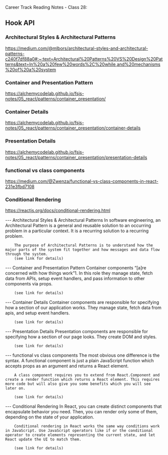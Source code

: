 Career Track Reading Notes - Class 28:
## Hook API

### Architectural Styles & Architectural Patterns
https://medium.com/@mlbors/architectural-styles-and-architectural-patterns-c240f7df88a0#:~:text=Architectural%20Patterns%20VS%20Design%20Patterns&text=In%20a%20few%20words%2C%20while,and%20mechanisms%20of%20a%20system

### Container and Presentation Pattern
https://alchemycodelab.github.io/fsjs-notes/05_react/patterns/container_presentation/

### Container Details
https://alchemycodelab.github.io/fsjs-notes/05_react/patterns/container_presentation/container-details

### Presentation Details
https://alchemycodelab.github.io/fsjs-notes/05_react/patterns/container_presentation/presentation-details

### functional vs class components
https://medium.com/@Zwenza/functional-vs-class-components-in-react-231e3fbd7108

### Conditional Rendering
https://reactjs.org/docs/conditional-rendering.html

--- Architectural Styles & Architectural Patterns
        In software engineering, an Architectural Pattern is a general and reusable solution to an occurring problem in a particular context. It is a recurring solution to a recurring problem.

        The purpose of Architectural Patterns is to understand how the major parts of the system fit together and how messages and data flow through the system.
        (see link for details)

--- Container and Presentation Pattern
        Container components “[a]re concerned with how things work”1. In this role they manage state, fetch data from APIs, setup event handlers, and pass information to other components via props.

        (see link for details)

--- Container Details
        Container components are responsible for specifying how a section of our application works. They manage state, fetch data from apis, and setup event handlers.

        (see link for details)

--- Presentation Details
        Presentation components are responsible for specifying how a section of our page looks. They create DOM and styles.

        (see link for details)

--- functional vs class components
        The most obvious one difference is the syntax. A functional component is just a plain JavaScript function which accepts props as an argument and returns a React element.

        A class component requires you to extend from React.Component and create a render function which returns a React element. This requires more code but will also give you some benefits which you will see later on.

        (see link for details)

--- Conditional Rendering
        In React, you can create distinct components that encapsulate behavior you need. Then, you can render only some of them, depending on the state of your application.

        Conditional rendering in React works the same way conditions work in JavaScript. Use JavaScript operators like if or the conditional operator to create elements representing the current state, and let React update the UI to match them.

        (see link for details)
